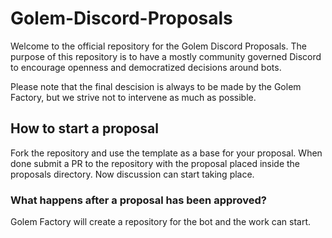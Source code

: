 # Golem-Discord-Proposals

Welcome to the official repository for the Golem Discord Proposals.
The purpose of this repository is to have a mostly community governed Discord to encourage openness and democratized decisions around bots.

Please note that the final descision is always to be made by the Golem Factory, but we strive not to intervene as much as possible.

## How to start a proposal

Fork the repository and use the template as a base for your proposal. When done submit a PR to the repository with the proposal placed inside the proposals directory. Now discussion can start taking place.

### What happens after a proposal has been approved?

Golem Factory will create a repository for the bot and the work can start.
